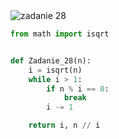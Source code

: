 <picture>
  <source srcset="../../srt/zbior_zadan/28.png" media="(prefers-color-scheme: light)">
  <source srcset="../../srt/zbior_zadan/black_28.png" media="(prefers-color-scheme: dark)">
  <img src="../../srt/zbior_zadan/black_28.png" alt="zadanie 28">
</picture>

```python
from math import isqrt


def Zadanie_28(n):
    i = isqrt(n)
    while i > 1:
        if n % i == 0:
            break
        i -= 1

    return i, n // i

```

